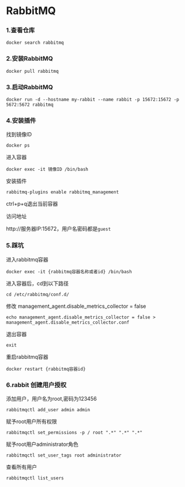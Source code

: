# RabbitMQ

### 1.查看仓库

```shell
docker search rabbitmq
```

### 2.安装RabbitMQ

```shell
docker pull rabbitmq
```

### 3.启动RabbitMQ

```shell
docker run -d --hostname my-rabbit --name rabbit -p 15672:15672 -p 5672:5672 rabbitmq
```

### 4.安装插件

找到镜像ID

```shell
docker ps
```

进入容器

```shell
docker exec -it 镜像ID /bin/bash
```

安装插件

```shell
rabbitmq-plugins enable rabbitmq_management
```

ctrl+p+q退出当前容器

访问地址

http://服务器IP:15672，用户名密码都是`guest`

### 5.踩坑

进入rabbitmq容器
```shell
docker exec -it {rabbitmq容器名称或者id} /bin/bash
```

进入容器后，cd到以下路径

```shell
cd /etc/rabbitmq/conf.d/
```

修改 management_agent.disable_metrics_collector = false

```shell
echo management_agent.disable_metrics_collector = false > management_agent.disable_metrics_collector.conf
```

退出容器

```shell
exit
```

重启rabbitmq容器

```shell
docker restart {rabbitmq容器id}
```

### 6.rabbit 创建用户授权

添加用户，用户名为root,密码为123456

```shell
rabbitmqctl add_user admin admin
```

赋予root用户所有权限

```shell
rabbitmqctl set_permissions -p / root ".*" ".*" ".*"
```

赋予root用户administrator角色

```shell
rabbitmqctl set_user_tags root administrator
```

查看所有用户

```shell
rabbitmqctl list_users
```